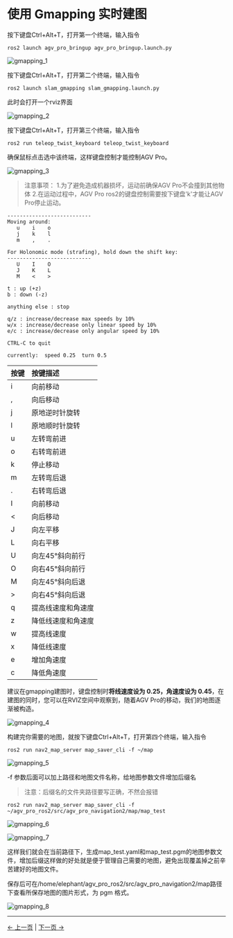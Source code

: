 # 使用 Gmapping 实时建图

按下键盘Ctrl+Alt+T，打开第一个终端，输入指令

```
ros2 launch agv_pro_bringup agv_pro_bringup.launch.py
```

![gmapping_1](../../resources/6-SDKDevelopment/6.2/6.2.2/gmapping_1.jpg)

按下键盘Ctrl+Alt+T，打开第二个终端，输入指令

```
ros2 launch slam_gmapping slam_gmapping.launch.py
```

此时会打开一个rviz界面

![gmapping_2](../../resources/6-SDKDevelopment/6.2/6.2.2/gmapping_2.jpg)

按下键盘Ctrl+Alt+T，打开第三个终端，输入指令

```
ros2 run teleop_twist_keyboard teleop_twist_keyboard
```

确保鼠标点击选中该终端，这样键盘控制才能控制AGV Pro。

![gmapping_3](../../resources/6-SDKDevelopment/6.2/6.2.2/gmapping_3.jpg)


> 注意事项：
> 1.为了避免造成机器损坏，运动前确保AGV Pro不会撞到其他物体
> 2.在运动过程中，AGV Pro ros2的键盘控制需要按下键盘'k'才能让AGV Pro停止运动。

```
---------------------------
Moving around:
   u    i    o
   j    k    l
   m    ,    .

For Holonomic mode (strafing), hold down the shift key:
---------------------------
   U    I    O
   J    K    L
   M    <    >

t : up (+z)
b : down (-z)

anything else : stop

q/z : increase/decrease max speeds by 10%
w/x : increase/decrease only linear speed by 10%
e/c : increase/decrease only angular speed by 10%

CTRL-C to quit

currently:	speed 0.25	turn 0.5 
```

| 按键 | 按键描述           |
| :--- | :----------------- |
| i    | 向前移动           |
| ,    | 向后移动           |
| j    | 原地逆时针旋转     |
| l    | 原地顺时针旋转     |
| u    | 左转弯前进         |
| o    | 右转弯前进         |
| k    | 停止移动           |
| m    | 左转弯后退         |
| .    | 右转弯后退         |
| I    | 向前移动           |
| <    | 向后移动           |
| J    | 向左平移           |
| L    | 向右平移           |
| U    | 向左45°斜向前行    |
| O    | 向右45°斜向前行    |
| M    | 向左45°斜向后退    |
| >    | 向右45°斜向后退    |
| q    | 提高线速度和角速度 |
| z    | 降低线速度和角速度 |
| w    | 提高线速度         |
| x    | 降低线速度         |
| e    | 增加角速度         |
| c    | 降低角速度         |

建议在gmapping建图时，键盘控制时**将线速度设为 0.25，角速度设为 0.45**，在建图的同时，您可以在RVIZ空间中观察到，随着AGV Pro的移动，我们的地图逐渐被构造。

![gmapping_4](../../resources/6-SDKDevelopment/6.2/6.2.2/gmapping_4.jpg)

构建完你需要的地图，就按下键盘Ctrl+Alt+T，打开第四个终端，输入指令

```
ros2 run nav2_map_server map_saver_cli -f ~/map
```

![gmapping_5](../../resources/6-SDKDevelopment/6.2/6.2.2/gmapping_5.jpg)

-f 参数后面可以加上路径和地图文件名称，给地图参数文件增加后缀名

> 注意：后缀名的文件夹路径要写正确，不然会报错

```
ros2 run nav2_map_server map_saver_cli -f ~/agv_pro_ros2/src/agv_pro_navigation2/map/map_test
```

![gmapping_6](../../resources/6-SDKDevelopment/6.2/6.2.2/gmapping_6.jpg)

![gmapping_7](../../resources/6-SDKDevelopment/6.2/6.2.2/gmapping_7.jpg)

这样我们就会在当前路径下，生成map_test.yaml和map_test.pgm的地图参数文件，增加后缀这样做的好处就是便于管理自己需要的地图，避免出现覆盖掉之前辛苦建好的地图文件。

保存后可在/home/elephant/agv_pro_ros2/src/agv_pro_navigation2/map路径下查看所保存地图的图片形式，为 pgm 格式。

![gmapping_8](../../resources/6-SDKDevelopment/6.2/6.2.2/gmapping_8.jpg)

---

[← 上一页](6.2.1-ROS2_Introduction.md) | [下一页 →](6.2.3-Navigation2.md)
